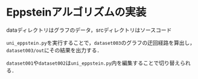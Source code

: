 # Eppsteinアルゴリズムの実装
dataディレクトリはグラフのデータ，srcディレクトリはソースコード

`uni_eppstein.py`を実行することで，`dataset003`のグラフの迂回経路を算出し，`dataset003/out`にその結果を出力する．

`dataset001`や`dataset002`は`uni_eppstein.py`内を編集することで切り替えられる．
